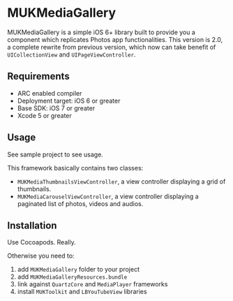 MUKMediaGallery
===============
MUKMediaGallery is a simple iOS 6+ library built to provide you a component which replicates Photos app functionalities.
This version is 2.0, a complete rewrite from previous version, which now can take benefit of `UICollectionView` and `UIPageViewController`.

Requirements
------------
* ARC enabled compiler
* Deployment target: iOS 6 or greater
* Base SDK: iOS 7 or greater
* Xcode 5 or greater

Usage
-----
See sample project to see usage.

This framework basically contains two classes:

* `MUKMediaThumbnailsViewController`, a view controller displaying a grid of thumbnails.
* `MUKMediaCarouselViewController`, a view controller displaying a paginated list of photos, videos and audios.

Installation
------------
Use Cocoapods. Really.

Otherwise you need to:

1. add `MUKMediaGallery` folder to your project
2. add `MUKMediaGalleryResources.bundle`
3. link against `QuartzCore` and `MediaPlayer` frameworks
4. install `MUKToolkit` and `LBYouTubeView` libraries
